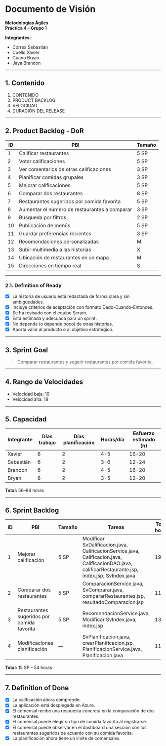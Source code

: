
# Documento de Visión

**Metodologías Ágiles**  
**Práctica 4 – Grupo 1**

**Integrantes:**
- Correa Sebastián  
- Coello Xavier  
- Guano Bryan  
- Jaya Brandon  

---

## 1. Contenido

1. CONTENIDO  
2. PRODUCT BACKLOG  
3. VELOCIDAD  
4. DURACIÓN DEL RELEASE

---

## 2. Product Backlog - DoR

| ID  | PBI                                               | Tamaño |
|-----|----------------------------------------------------|--------|
| 1   | Calificar restaurantes                             | 5 SP   |
| 2   | Votar calificaciones                               | 5 SP   |
| 3   | Ver comentarios de otras calificaciones            | 3 SP   |
| 4   | Planificar comidas grupales                        | 3 SP   |
| 5   | Mejorar calificaciones                             | 5 SP   |
| 6   | Comparar dos restaurantes                          | 8 SP   |
| 7   | Restaurantes sugeridos por comida favorita         | 5 SP   |
| 8   | Aumentar el número de restaurantes a comparar      | 3 SP   |
| 9   | Búsqueda por filtros                               | 2 SP   |
| 10  | Publicación de menús                               | 5 SP   |
| 11  | Guardar preferencias recientes                     | 3 SP   |
| 12  | Recomendaciones personalizadas                     | M      |
| 13  | Subir multimedia a las historias                   | X      |
| 14  | Ubicación de restaurantes en un mapa               | M      |
| 15  | Direcciones en tiempo real                         | S      |

---

### 2.1. Definition of Ready

- [x] La historia de usuario está redactada de forma clara y sin ambigüedades.  
- [x] Incluye criterios de aceptación con formato Dado-Cuando-Entonces.  
- [x] Se ha revisado con el equipo Scrum.  
- [x] Está estimada y adecuada para un sprint.  
- [x] No depende (o depende poco) de otras historias.  
- [x] Aporta valor al producto o al objetivo estratégico.  

---

## 3. Sprint Goal

> Comparar restaurantes y sugerir restaurantes por comida favorita.

---

## 4. Rango de Velocidades

- Velocidad baja: 10  
- Velocidad alta: 18  

---

## 5. Capacidad

| Integrante | Días trabajo | Días planificación | Horas/día | Esfuerzo estimado (h) |
|------------|--------------|---------------------|-----------|------------------------|
| Xavier     | 6            | 2                   | 4-5       | 16-20                  |
| Sebastián  | 6            | 2                   | 3-6       | 12-24                  |
| Brandon    | 6            | 2                   | 4-5       | 16-20                  |
| Bryan      | 6            | 2                   | 3-5       | 12-20                  |

**Total:** 56–84 horas

---

## 6. Sprint Backlog

| ID  | PBI                                    | Tamaño | Tareas                                                                                                      | Total horas |
|-----|-----------------------------------------|--------|-------------------------------------------------------------------------------------------------------------|-------------|
| 1   | Mejorar calificación                    | 5 SP   | Modificar SvDalificacion.java, CalificacionService.java, Calificacion.java, CalificacionDAO.java, calificarRestaurante.jsp, index.jsp, Svlndex.java | 19          |
| 2   | Comparar dos restaurantes               | 5 SP   | ComparacionService.java, SvComparar.java, compararRestaurantes.jsp, resultadoComparacion.jsp               | 11          |
| 3   | Restaurantes sugeridos por comida favorita | 5 SP | RecomendacionService.java, Modificar Svlndex.java, index.jsp                                                | 13          |
| 4   | Modificaciones planificación            | —      | SvPlanificacion.java, crearPlanificacion.jsp, PlanificacionService.java, Planificacion.java                 | 11          |

**Total:** 15 SP – 54 horas

---

## 7. Definition of Done

- [x] La calificación ahora comprende:  
- [x] La aplicación está desplegada en Azure.  
- [x] El comensal recibe una respuesta concreta en la comparación de dos restaurantes.  
- [x] El comensal puede elegir su tipo de comida favorita al registrarse.  
- [x] El comensal puede observar en el dashboard una sección con los restaurantes sugeridos de acuerdo con su comida favorita.  
- [x] La planificación ahora tiene un límite de comensales.
